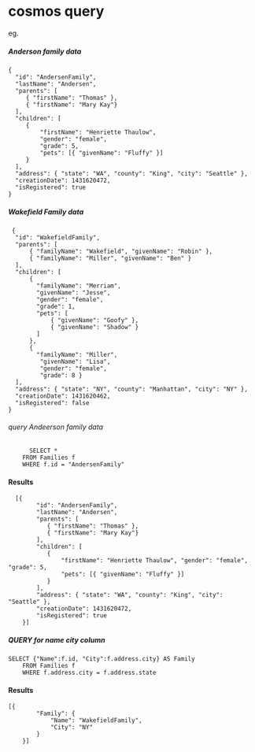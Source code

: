 # cosmos query

eg. 

##### Anderson family data


    {
      "id": "AndersenFamily",
      "lastName": "Andersen",
      "parents": [
         { "firstName": "Thomas" },
         { "firstName": "Mary Kay"}
      ],
      "children": [
         {
             "firstName": "Henriette Thaulow",
             "gender": "female",
             "grade": 5,
             "pets": [{ "givenName": "Fluffy" }]
         }
      ],
      "address": { "state": "WA", "county": "King", "city": "Seattle" },
      "creationDate": 1431620472,
      "isRegistered": true
    }
    
    
   ##### Wakefield Family data
   
     {
      "id": "WakefieldFamily",
      "parents": [
          { "familyName": "Wakefield", "givenName": "Robin" },
          { "familyName": "Miller", "givenName": "Ben" }
      ],
      "children": [
          {
            "familyName": "Merriam",
            "givenName": "Jesse",
            "gender": "female",
            "grade": 1,
            "pets": [
                { "givenName": "Goofy" },
                { "givenName": "Shadow" }
            ]
          },
          { 
            "familyName": "Miller",
             "givenName": "Lisa",
             "gender": "female",
             "grade": 8 }
      ],
      "address": { "state": "NY", "county": "Manhattan", "city": "NY" },
      "creationDate": 1431620462,
      "isRegistered": false
    }
    
    
  ###### query Andeerson family data 
  
          SELECT *
        FROM Families f
        WHERE f.id = "AndersenFamily"
        
  #### Results
  
      [{
            "id": "AndersenFamily",
            "lastName": "Andersen",
            "parents": [
               { "firstName": "Thomas" },
               { "firstName": "Mary Kay"}
            ],
            "children": [
               {
                   "firstName": "Henriette Thaulow", "gender": "female", "grade": 5,
                   "pets": [{ "givenName": "Fluffy" }]
               }
            ],
            "address": { "state": "WA", "county": "King", "city": "Seattle" },
            "creationDate": 1431620472,
            "isRegistered": true
        }]
        
##### QUERY for name city column

    SELECT {"Name":f.id, "City":f.address.city} AS Family
        FROM Families f
        WHERE f.address.city = f.address.state
#### Results

    [{
            "Family": {
                "Name": "WakefieldFamily",
                "City": "NY"
            }
        }]
        
 
